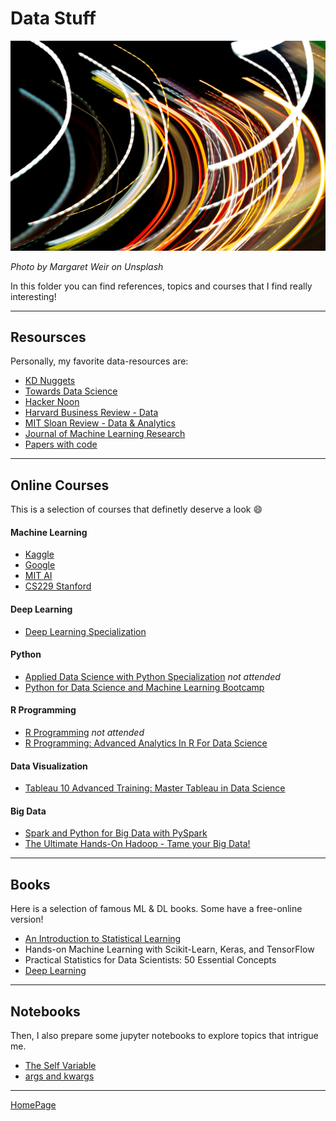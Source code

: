 # Data Stuff

![datacover](margaret-weir-GZyjbLNOaFg-unsplash.jpg)

_Photo by Margaret Weir on Unsplash_

In this folder you can find references, topics and courses that I find really interesting!

---

## Resoursces
Personally, my favorite data-resources are:
* [KD Nuggets](https://www.kdnuggets.com/)
* [Towards Data Science](https://towardsdatascience.com/)
* [Hacker Noon](https://hackernoon.com/)
* [Harvard Business Review - Data](https://hbr.org/topic/data)
* [MIT Sloan Review - Data & Analytics](https://sloanreview.mit.edu/topic/data-and-analytics/)
* [Journal of Machine Learning Research](http://www.jmlr.org/)
* [Papers with code](https://paperswithcode.com/)

---

## Online Courses
This is a selection of courses that definetly deserve a look :smile:

#### Machine Learning
* [Kaggle](https://www.kaggle.com/learn/machine-learning)
* [Google](https://developers.google.com/machine-learning/crash-course/ml-intro)
* [MIT AI](https://ocw.mit.edu/courses/electrical-engineering-and-computer-science/6-034-artificial-intelligence-fall-2010/lecture-videos/)
* [CS229 Stanford](http://cs229.stanford.edu/)

#### Deep Learning
* [Deep Learning Specialization](https://www.coursera.org/specializations/deep-learning?)

#### Python
* [Applied Data Science with Python Specialization](https://www.coursera.org/specializations/data-science-python) _not attended_
* [Python for Data Science and Machine Learning Bootcamp](https://www.udemy.com/python-for-data-science-and-machine-learning-bootcamp/learn/v4/overview)

#### R Programming
* [R Programming](https://www.coursera.org/learn/r-programming) _not attended_
* [R Programming: Advanced Analytics In R For Data Science](https://www.udemy.com/r-analytics/learn/v4/overview)

#### Data Visualization
* [Tableau 10 Advanced Training: Master Tableau in Data Science](https://www.udemy.com/tableau10-advanced/learn/v4/overview)

#### Big Data
* [Spark and Python for Big Data with PySpark](https://www.udemy.com/spark-and-python-for-big-data-with-pyspark/learn/v4/overview)
* [The Ultimate Hands-On Hadoop - Tame your Big Data!](https://www.udemy.com/the-ultimate-hands-on-hadoop-tame-your-big-data/learn/v4/overview)

---

## Books
Here is a selection of famous ML & DL books. Some have a free-online version!
* [An Introduction to Statistical Learning](http://www-bcf.usc.edu/~gareth/ISL/)
* Hands-on Machine Learning with Scikit-Learn, Keras, and TensorFlow
* Practical Statistics for Data Scientists: 50 Essential Concepts
* [Deep Learning](https://www.deeplearningbook.org/)

---

## Notebooks
Then, I also prepare some jupyter notebooks to explore topics that intrigue me.
* [The Self Variable](The%20Self%20variable.html)
* [args and kwargs](args%20and%20kwargs.html)

---

[HomePage](../README.md)
